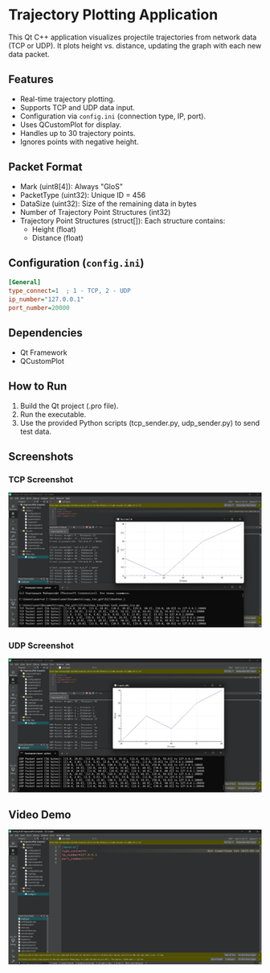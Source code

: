 # Trajectory Plotting Application

This Qt C++ application visualizes projectile trajectories from network data (TCP or UDP). It plots height vs. distance, updating the graph with each new data packet.

## Features

- Real-time trajectory plotting.
- Supports TCP and UDP data input.
- Configuration via `config.ini` (connection type, IP, port).
- Uses QCustomPlot for display.
- Handles up to 30 trajectory points.
- Ignores points with negative height.

## Packet Format

- Mark (uint8[4]): Always "GloS"
- PacketType (uint32): Unique ID = 456
- DataSize (uint32): Size of the remaining data in bytes
- Number of Trajectory Point Structures (int32)
- Trajectory Point Structures (struct[]): Each structure contains:
    - Height (float)
    - Distance (float)

## Configuration (`config.ini`)

```ini
[General]
type_connect=1  ; 1 - TCP, 2 - UDP
ip_number="127.0.0.1"
port_number=20000
```

## Dependencies

- Qt Framework
- QCustomPlot

## How to Run

1. Build the Qt project (.pro file).
2. Run the executable.
3. Use the provided Python scripts (tcp_sender.py, udp_sender.py) to send test data.

## Screenshots

### TCP Screenshot

![Screenshot with TCP connection](screenshot_tcp.jpg)

### UDP Screenshot

![Screenshot with UDP connection](screenshot_udp.jpg)

## Video Demo

[![Trajectory visualization demonstration](vimeo_preview.jpg)](https://vimeo.com/1084013910/5852564ae5)
